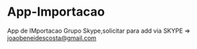 # App-Importacao
App de IMportacao
Grupo Skype,solicitar para add via SKYPE => joaobeneidescosta@gmail.com
